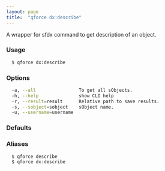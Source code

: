 ```yaml
---
layout: page
title:  "qforce dx:describe"
---
```


A wrapper for sfdx command to get description of an object.

### Usage

```bash
  $ qforce dx:describe
```

### Options

```bash
  -a, --all                To get all sObjects.
  -h, --help               show CLI help
  -r, --result=result      Relative path to save results.
  -s, --sobject=sobject    sObject name.
  -u, --username=username
```

### Defaults


### Aliases

```bash
  $ qforce describe
  $ qforce dx:describe
```

